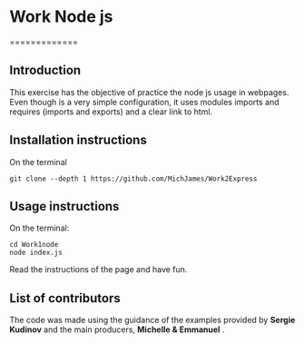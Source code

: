 

# Work Node js
=============

## Introduction
This exercise has the objective of practice the node js usage in webpages. Even though is a very simple configuration, it uses modules imports and requires (imports and exports) and a clear link to html.

## Installation instructions
On the terminal

 ```
git clone --depth 1 https://github.com/MichJames/Work2Express
 ```

## Usage instructions
On the terminal:

```
cd Work1node
node index.js
```
Read the instructions of the page and have fun.

## List of contributors
The code was made using the guidance of the examples provided by **Sergie Kudinov** and the main producers, **Michelle & Emmanuel** .
